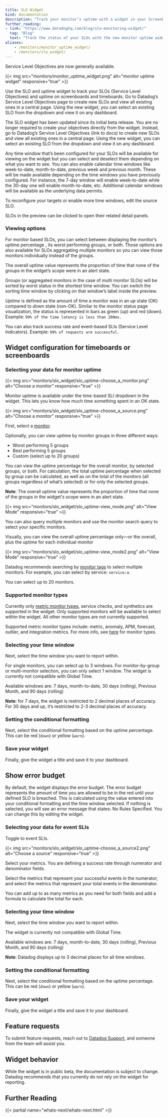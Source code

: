 ```yaml
---
title: SLO Widget
kind: documentation
description: "Track your monitor’s uptime with a widget in your Screenboard"
further_reading:
- link: "https://www.datadoghq.com/blog/slo-monitoring-widget/"
  tag: "Blog"
  text: "Track the status of your SLOs with the new monitor uptime widget"
aliases:
    - /monitors/monitor_uptime_widget/
    - /monitors/slo_widget/
---
```


<div class="alert alert-info">
Service Level Objectives are now generally available.
</div>

{{< img src="monitors/monitor_uptime_widget.png" alt="monitor uptime widget" responsive="true" >}}

Use the SLO and uptime widget to track your SLOs (Service Level Objectives) and uptime on screenboards and timeboards. Go to Datadog’s Service Level Objectives page to create new SLOs and view all existing ones in a central page. Using the new widget, you can select an existing SLO from the dropdown and view it on any dashboard.

The SLO widget has been updated since its initial beta release. You are no longer required to create your objectives directly from the widget. Instead, go to Datadog’s Service Level Objectives (link to docs) to create new SLOs and view all existing ones in a central page. Using the new widget, you can select an existing SLO from the dropdown and view it on any dashboard. 

Any time window  that’s been configured for your SLOs will be available for viewing on the widget but you can select and deselect them depending on what you want to see. You can also enable calendar time windows like week-to-date, month-to-date, previous week and previous month. These will be made available depending on the time windows you have previously configured. For instance, the 7-day window will enable week-to-date while the 30-day one will enable month-to-date, etc. Additional calendar windows will be available as the underlying data permits.

To reconfigure your targets or enable more time windows, edit the source SLO. 

SLOs in the preview can be clicked to open their related detail panels.

### Viewing options

For monitor based SLOs, you can select between displaying the monitor’s uptime percentage , its worst performing groups, or both. Those options are also available for SLOs aggregating multiple monitors so you can view those monitors individually instead of the groups. 

The overall uptime value represents the proportion of time that none of the groups in the widget’s scope were in an alert state.

Groups (or aggregated monitors in the case of multi monitor SLOs) will be sorted by worst status in the shortest time window. You can switch the sorting time window by clicking on that window’s label inside the preview. 

*Uptime* is defined as the amount of time a monitor was in an *up* state (OK) compared to *down* state (non-OK). Similar to the monitor status page visualization, the status is represented in bars as green (up) and red (down). Example: `99% of the time latency is less than 200ms.`

You can also track success rate and event-based SLIs (Service Level Indicators). Example: `99% of requests are successful.`

## Widget configuration for timeboards or screenboards

### Selecting your data for monitor uptime

{{< img src="monitors/slo_widget/slo_uptime-choose_a_monitor.png" alt="Choose a monitor" responsive="true" >}}

Monitor uptime is available under the time-based SLI dropdown in the widget. This lets you know how much time something spent in an OK state.

{{< img src="monitors/slo_widget/slo_uptime-choose_a_source.png" alt="Choose a monitor" responsive="true" >}}

First, select a [monitor](#supported-monitor-types).

Optionally, you can view uptime by monitor groups in three different ways:

* Worst performing 5 groups
* Best performing 5 groups
* Custom (select up to 20 groups)

You can view the uptime percentage for the overall monitor, by selected groups, or both. For calculation, the total uptime percentage when selected by group can be calculated, as well as on the total of the monitors (all groups regardless of what’s selected) or for only the selected groups.

**Note**: The overall uptime value represents the proportion of time that none of the groups in the widget's scope were in an alert state.  

{{< img src="monitors/slo_widget/slo_uptime-view_mode.png" alt="View Mode" responsive="true" >}}

You can also query multiple monitors and use the monitor search query to select your specific monitors.

Visually, you can view the overall uptime percentage only—or the overall, plus the uptime for each individual monitor

{{< img src="monitors/slo_widget/slo_uptime-view_mode2.png" alt="View Mode" responsive="true" >}}

Datadog recommends searching by [monitor tags][1] to select multiple monitors. For example, you can select by service: `service:a`.

You can select up to 20 monitors.

### Supported monitor types

Currently only [metric monitor types][2], service checks, and synthetics are supported in the widget. Only supported monitors will be available to select within the widget. All other monitor types are not currently supported. 

Supported metric monitor types include: metric, anomaly, APM, forecast, outlier, and integration metrics. For more info, see [here][2] for monitor types.

### Selecting your time window

Next, select the time window you want to report within.

For single monitors, you can select up to 3 windows. For monitor-by-group or multi-monitor selection, you can only select 1 window. The widget is currently not compatible with Global Time.

Available windows are: 7 days, month-to-date, 30 days (rolling), Previous Month, and 90 days (rolling)

**Note**: for 7 days, the widget is restricted to 2 decimal places of accuracy. For 30 days and up, it’s restricted to 2-3 decimal places of accuracy.

### Setting the conditional formatting

Next, select the conditional formatting based on the uptime percentage. This can be red (`down`) or yellow (`warn`).

### Save your widget

Finally, give the widget a title and save it to your dashboard.

## Show error budget

By default, the widget displays the error budget. The error budget represents the amount of time you are allowed to be in the red until your defined SLO is breached. This is calculated using the value entered into your conditional formatting and the time window selected. If nothing is selected, you will see an error message that states: No Rules Specified. You can change this by editing the widget.

### Selecting your data for event SLIs

Toggle to event SLIs.

{{< img src="monitors/slo_widget/slo_uptime-choose_a_source2.png" alt="Choose a source" responsive="true" >}}

Select your metrics. You are defining a success rate through numerator and denominator fields.

Select the metrics that represent your successful events in the numerator, and select the metrics that represent your total events in the denominator.

You can add up to as many metrics as you need for both fields and add a formula to calculate the total for each. 

### Selecting your time window

Next, select the time window you want to report within. 

The widget is currently not compatible with Global Time.

Available windows are: 7 days, month-to-date, 30 days (rolling), Previous Month, and 90 days (rolling)

**Note**: Datadog displays up to 3 decimal places for all time windows.

### Setting the conditional formatting

Next, select the conditional formatting based on the uptime percentage. This can be red (`down`) or yellow (`warn`).

### Save your widget

Finally, give the widget a title and save it to your dashboard.


## Feature requests

To submit feature requests, reach out to [Datadog Support][3], and someone from the team will assist you.

## Widget behavior

While the widget is in public beta, the documentation is subject to change. Datadog recommends that you currently do not rely on the widget for reporting.

## Further Reading

{{< partial name="whats-next/whats-next.html" >}}

[1]: /tagging/using_tags/?tab=assignment#monitors
[2]: /api/?lang=python#create-a-monitor
[3]: /help
